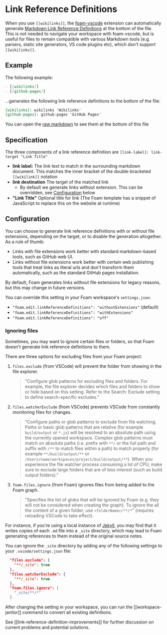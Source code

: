 # Link Reference Definitions

When you use `[[wikilinks]]`, the [foam-vscode](https://github.com/foambubble/foam/tree/main/packages/foam-vscode) extension can automatically generate [Markdown Link Reference Definitions](https://spec.commonmark.org/0.29/#link-reference-definitions) at the bottom of the file. This is not needed to navigate your workspace with foam-vscode, but is useful for files to remain compatible with various Markdown tools (e.g. parsers, static site generators, VS code plugins etc), which don't support `[[wikilinks]]`.

## Example

The following example:

```md
- [[wikilinks]]
- [[github-pages]]
```

...generates the following link reference definitions to the bottom of the file:

```md
[wikilinks]: wikilinks 'Wikilinks'
[github-pages]: github-pages 'GitHub Pages'
```

You can open the [raw markdown](https://foambubble.github.io/foam/user/features/link-reference-definitions.md) to see them at the bottom of this file

## Specification

The three components of a link reference definition are `[link-label]: link-target "Link Title"`

- **link label:** The link text to match in the surrounding markdown document. This matches the inner bracket of the double-bracketed `[[wikilink]]` notation
- **link destination** The target of the matched link
  - By default we generate links without extension. This can be overridden, see [Configuration](#configuration) below
- **"Link Title"** Optional title for link (The Foam template has a snippet of JavaScript to replace this on the website at runtime)

## Configuration

You can choose to generate link reference definitions with or without file extensions, depending on the target, or to disable the generation altogether. As a rule of thumb:

- Links with file extensions work better with standard markdown-based tools, such as GitHub web UI.
- Links without file extensions work better with certain web publishing tools that treat links as literal urls and don't transform them automatically, such as the standard GitHub pages installation.

By default, Foam generates links without file extensions for legacy reasons, but this may change in future versions.

You can override this setting in your Foam workspace's `settings.json`:

- `"foam.edit.linkReferenceDefinitions": "withoutExtensions"` (default)
- `"foam.edit.linkReferenceDefinitions": "withExtensions"`
- `"foam.edit.linkReferenceDefinitions": "off"`

### Ignoring files

Sometimes, you may want to ignore certain files or folders, so that Foam doesn't generate link reference definitions to them.

There are three options for excluding files from your Foam project:

1. `files.exclude` (from VSCode) will prevent the folder from showing in the file explorer.

   > "Configure glob patterns for excluding files and folders. For example, the file explorer decides which files and folders to show or hide based on this setting. Refer to the Search: Exclude setting to define search-specific excludes."

2. `files.watcherExclude` (from VSCode) prevents VSCode from constantly monitoring files for changes.

   > "Configure paths or glob patterns to exclude from file watching. Paths or basic glob patterns that are relative (for example `build/output` or `*.js`) will be resolved to an absolute path using the currently opened workspace. Complex glob patterns must match on absolute paths (i.e. prefix with `**/` or the full path and suffix with `/**` to match files within a path) to match properly (for example `**/build/output/**` or `/Users/name/workspaces/project/build/output/**`). When you experience the file watcher process consuming a lot of CPU, make sure to exclude large folders that are of less interest (such as build output folders)."

3. `foam.files.ignore` (from Foam) ignores files from being added to the Foam graph.

   > "Specifies the list of globs that will be ignored by Foam (e.g. they will not be considered when creating the graph). To ignore the all the content of a given folder, use `<folderName>/**/*`" (requires reloading VSCode to take effect).

For instance, if you're using a local instance of [Jekyll](https://jekyllrb.com/), you may find that it writes copies of each `.md` file into a `_site` directory, which may lead to Foam generating references to them instead of the original source notes.

You can ignore the `_site` directory by adding any of the following settings to your `.vscode/settings.json` file:

```json
  "files.exclude": {
    "**/_site": true
  },
  "files.watcherExclude": {
    "**/_site": true
  },
  "foam.files.ignore": [
    "_site/**/*"
  ]
```

After changing the setting in your workspace, you can run the [[workspace-janitor]] command to convert all existing definitions.

See [[link-reference-definition-improvements]] for further discussion on current problems and potential solutions.

